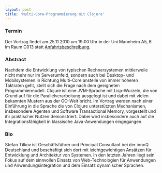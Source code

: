 ```yaml
---
layout: post
title: 'Multi-Core-Programmierung mit Clojure'
---
```


### Termin

Der Vortrag findet am 25.11.2010 um 19:00 Uhr in der Uni Mannheim A5, 6 im Raum C013 statt [Anfahrtsbeschreibung](/getting-there).

### Abstract

Nachdem die Entwicklung von typischen Rechnersystemen mittlerweile nicht mehr nur im Serverumfeld, sondern auch bei Desktop- und Mobilsystemen in Richtung Multi-Core anstelle von immer höheren Taktraten geht, stellt sich die Frage nach dem geeigneten Programmiermodell. Clojure ist eine JVM-Sprache mit Lisp-Wurzeln, die von Grund auf für die Parallelverarbeitung ausgelegt ist und dabei mit vielen bekannten Mustern aus der OO-Welt bricht. Im Vortrag werden nach einer Einführung in die Sprache die von Clojure unterstützten Mechanismen, insbesondere Agenten und Software Transactional Memory, vorgestellt und ihr praktischer Nutzen demonstriert. Dabei wird insbesondere auch auf die Integrationsfähigkeit in klassische Java-Anwendungen eingegangen.

### Bio

Stefan Tilkov ist Geschäftsführer und Principal Consultant bei der innoQ Deutschland und beschäftigt sich dort mit leichtgewichtigen Ansätzen für Entwicklung und Architektur von Systemen. In den letzten Jahren liegt sein Fokus auf dem sinnvollen Einsatz von Web-Technologien für Anwendungen und Anwendungsintegration und dem Einsatz dynamischer Sprachen.
